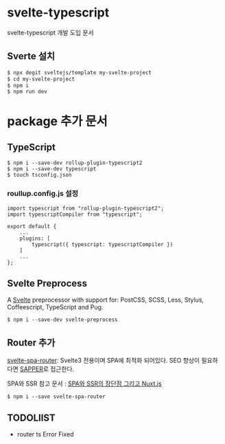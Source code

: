 
# svelte-typescript
svelte-typescript 개발 도입 문서

## Sverte 설치
```bash
$ npx degit sveltejs/template my-svelte-project
$ cd my-svelte-project
$ npm i
$ npm run dev
```

# package 추가 문서
## TypeScript
```
$ npm i --save-dev rollup-plugin-typescript2
$ npm i --save-dev typescript
$ touch tsconfig.json
```

### roullup.config.js 설정
```
import typescript from "rollup-plugin-typescript2";
import typescriptCompiler from "typescript";

export default {
    ...
	plugins: [
		typescript({ typescript: typescriptCompiler })
	]
    ...
};

```

## Svelte Preprocess
A [Svelte](https://svelte.dev/) preprocessor with support for: PostCSS, SCSS, Less, Stylus, Coffeescript, TypeScript and Pug.
```
$ npm i --save-dev svelte-preprocess
```

## Router 추가
[svelte-spa-router](https://github.com/ItalyPaleAle/svelte-spa-router): Svelte3 전용이며 SPA에 최적화 되어있다.
SEO 향상이 필요하다면 [SAPPER](https://sapper.svelte.dev/)로 접근한다.

SPA와 SSR 참고 문서 : 
[SPA와 SSR의 장단점 그리고 Nuxt.js](https://medium.com/aha-official/%EC%95%84%ED%95%98-%ED%94%84%EB%A1%A0%ED%8A%B8-%EA%B0%9C%EB%B0%9C%EA%B8%B0-1-spa%EC%99%80-ssr%EC%9D%98-%EC%9E%A5%EB%8B%A8%EC%A0%90-%EA%B7%B8%EB%A6%AC%EA%B3%A0-nuxt-js-cafdc3ac2053) 

```
$ npm i --save svelte-spa-router
```

## TODOLIIST
- router ts Error Fixed